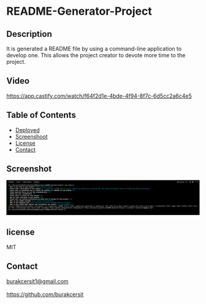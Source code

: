 
  # README-Generator-Project

  ## Description
  It is generated a README file by using a command-line application to develop one. This allows the project creator to devote more time to the project.

  ## Video
  https://app.castify.com/watch/f64f2d1e-4bde-4f94-8f7c-6d5cc2a6c4e5

  ## Table of Contents
  * [Deployed](#Deployed)
  * [Screenshoot](#Screenshot)
  * [License](#license)
  * [Contact](#Contact)  



  ## Screenshot
![alt text](./img/Screenshot%202022-11-02%20175709.png)
  

  ## license
  MIT

  ## Contact  
  burakcersit1@gmail.com  
  <br /> 
  https://github.com/burakcersit

